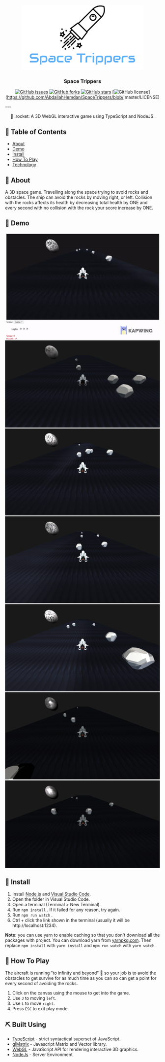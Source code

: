<p align="center">
  <a href="" rel="noopener">
 <img width=400px height=210px src="https://github.com/AbdallahHemdan/SpaceTrippers/blob/master/demo/SpaceTrippers.png" alt="SpaceTrippers logo"></a>
</p>

<h3 align="center">Space Trippers</h3>

<div align="center">

[![GitHub issues](https://img.shields.io/github/issues/AbdallahHemdan/SpaceTrippers)](https://github.com/AbdallahHemdan/SpaceTrippers/issues)
[![GitHub forks](https://img.shields.io/github/forks/AbdallahHemdan/SpaceTrippers)](https://github.com/AbdallahHemdan/SpaceTrippers/network)
[![GitHub stars](https://img.shields.io/github/stars/AbdallahHemdan/SpaceTrippers)](https://github.com/AbdallahHemdan/SpaceTrippers/stargazers)
[![GitHub license](https://img.shields.io/github/license/AbdallahHemdan/SpaceTrippers)](https://github.com/AbdallahHemdan/SpaceTrippers/blob/
master/LICENSE)

</div>
---

<p align="center"> 🤖 :rocket: A 3D WebGL interactive game using TypeScript and NodeJS.
    <br> 
</p>

## 📝 Table of Contents
- [About](#about)
- [Demo](#demo)
- [Install](#Install)
- [How To Play](#play)
- [Technology](#tech)

## 🧐 About <a name = "about"></a>
A 3D space game. Travelling along the space trying to avoid rocks and obstacles. The ship can avoid the rocks by moving right, or left. Collision with the rocks affects its health by decreasing total health by ONE and every second with no collision with the rock your score increase by ONE.

## 🎥 Demo <div name = "demo" align="center" width=1189>
![GIFDemo](https://github.com/AbdallahHemdan/SpaceTrippers/blob/Game/demo/demoGIF.gif)
![ImageDemo1](https://github.com/AbdallahHemdan/SpaceTrippers/blob/Game/demo/demo-img-1.png)
![ImageDemo4](https://github.com/AbdallahHemdan/SpaceTrippers/blob/Game/demo/demo-img-4.png)
![ImageDemo5](https://github.com/AbdallahHemdan/SpaceTrippers/blob/Game/demo/demo-img-5.png)
![ImageDemo6](https://github.com/AbdallahHemdan/SpaceTrippers/blob/Game/demo/demo-img-6.png)
![ImageDemo2](https://github.com/AbdallahHemdan/SpaceTrippers/blob/Game/demo/demo-img-2.png)
![ImageDemo3](https://github.com/AbdallahHemdan/SpaceTrippers/blob/Game/demo/demo-img-3.png)
 </div>

## 🏁 Install <a name = "Install"></a>
1. Install [Node.js](https://nodejs.org/en/) and [Visual Studio Code](https://code.visualstudio.com/).
2. Open the folder in Visual Studio Code.
3. Open a terminal (Terminal > New Terminal).
4. Run `npm install` . If it failed for any reason, try again.
5. Run `npm run watch` .
6. Ctrl + click the link shown in the terminal (usually it will be http://localhost:1234).

**Note:** you can use yarn to enable caching so that you don't download all the packages with project. You can download yarn from [yarnpkg.com](https://yarnpkg.com/lang/en/). Then replace `npm install` with `yarn install` and `npm run watch` with `yarn watch`.

## 💭 How To Play <a name = "play"></a>
The aircraft is running "to infinity and beyond" :runner: so your job is to avoid the obstacles to get survive for as much time as you can so can get a point for every second of avoiding the rocks.
1. Click on the canvas using the mouse to get into the game.
2. Use ```J``` to moving ```left```.
3. Use ```L``` to move ```right```.
4. Press ```ESC``` to exit play mode.

## ⛏️ Built Using <a name = "tech"></a>
- [TypeScript](https://www.typescriptlang.org/) - strict syntactical superset of JavaScript.
- [glMatrix](http://glmatrix.net/) - Javascript Matrix and Vector library.
- [WebGL](https://get.webgl.org/) - JavaScript API for rendering interactive 3D graphics.
- [NodeJs](https://nodejs.org/en/) - Server Environment
